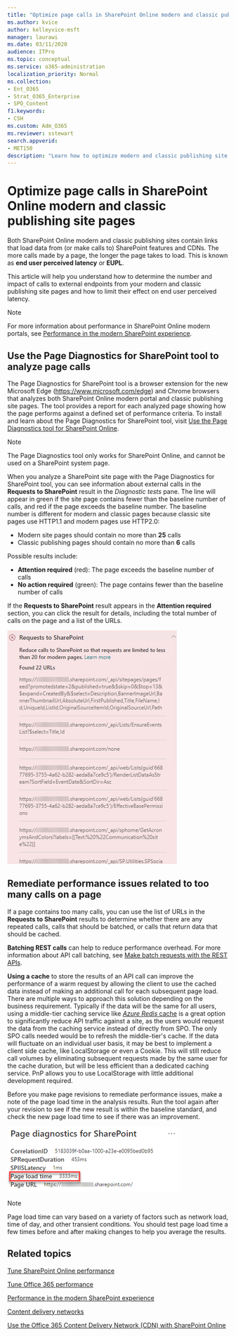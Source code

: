 ```yaml
---
title: "Optimize page calls in SharePoint Online modern and classic publishing site pages"
ms.author: kvice
author: kelleyvice-msft
manager: laurawi
ms.date: 03/11/2020
audience: ITPro
ms.topic: conceptual
ms.service: o365-administration
localization_priority: Normal
ms.collection: 
- Ent_O365
- Strat_O365_Enterprise
- SPO_Content
f1.keywords:
- CSH
ms.custom: Adm_O365
ms.reviewer: sstewart
search.appverid:
- MET150
description: "Learn how to optimize modern and classic publishing site pages in SharePoint Online by limiting the number of calls to SharePoint Online service endpoints."
---
```


# Optimize page calls in SharePoint Online modern and classic publishing site pages

Both SharePoint Online modern and classic publishing sites contain links that load data from (or make calls to) SharePoint features and CDNs. The more calls made by a page, the longer the page takes to load. This is known as **end user perceived latency** or **EUPL**.

This article will help you understand how to determine the number and impact of calls to external endpoints from your modern and classic publishing site pages and how to limit their effect on end user perceived latency.

>[!NOTE]
>For more information about performance in SharePoint Online modern portals, see [Performance in the modern SharePoint experience](/sharepoint/modern-experience-performance).

## Use the Page Diagnostics for SharePoint tool to analyze page calls

The Page Diagnostics for SharePoint tool is a browser extension for the new Microsoft Edge (https://www.microsoft.com/edge) and Chrome browsers that analyzes both SharePoint Online modern portal and classic publishing site pages. The tool provides a report for each analyzed page showing how the page performs against a defined set of performance criteria. To install and learn about the Page Diagnostics for SharePoint tool, visit [Use the Page Diagnostics tool for SharePoint Online](page-diagnostics-for-spo.md).

>[!NOTE]
>The Page Diagnostics tool only works for SharePoint Online, and cannot be used on a SharePoint system page.

When you analyze a SharePoint site page with the Page Diagnostics for SharePoint tool, you can see information about external calls in the **Requests to SharePoint** result in the _Diagnostic tests_ pane. The line will appear in green if the site page contains fewer than the baseline number of calls, and red if the page exceeds the baseline number. The baseline number is different for modern and classic pages because classic site pages use HTTP1.1 and modern pages use HTTP2.0:

- Modern site pages should contain no more than **25** calls
- Classic publishing pages should contain no more than **6** calls

Possible results include:

- **Attention required** (red): The page exceeds the baseline number of calls
- **No action required** (green): The page contains fewer than the baseline number of calls

If the **Requests to SharePoint** result appears in the **Attention required** section, you can click the result for details, including the total number of calls on the page and a list of the URLs.

![Requests to SharePoint results](../media/modern-portal-optimization/pagediag-requests.png)

## Remediate performance issues related to too many calls on a page

If a page contains too many calls, you can use the list of URLs in the **Requests to SharePoint** results to determine whether there are any repeated calls, calls that should be batched, or calls that return data that should be cached.

**Batching REST calls** can help to reduce performance overhead. For more information about API call batching, see [Make batch requests with the REST APIs](/sharepoint/dev/sp-add-ins/make-batch-requests-with-the-rest-apis).

**Using a cache** to store the results of an API call can improve the performance of a warm request by allowing the client to use the cached data instead of making an additional call for each subsequent page load. There are multiple ways to approach this solution depending on the business requirement. Typically if the data will be the same for all users, using a middle-tier caching service like [_Azure Redis_ cache](https://azure.microsoft.com/services/cache/) is a great option to significantly reduce API traffic against a site, as the users would request the data from the caching service instead of directly from SPO. The only SPO calls needed would be to refresh the middle-tier's cache. If the data will fluctuate on an individual user basis, it may be best to implement a client side cache, like LocalStorage or even a Cookie. This will still reduce call volumes by eliminating subsequent requests made by the same user for the cache duration, but will be less efficient than a dedicated caching service. PnP allows you to use LocalStorage with little additional development required.

Before you make page revisions to remediate performance issues, make a note of the page load time in the analysis results. Run the tool again after your revision to see if the new result is within the baseline standard, and check the new page load time to see if there was an improvement.

![Page load time results](../media/modern-portal-optimization/pagediag-page-load-time.png)

>[!NOTE]
>Page load time can vary based on a variety of factors such as network load, time of day, and other transient conditions. You should test page load time a few times before and after making changes to help you average the results.

## Related topics

[Tune SharePoint Online performance](tune-sharepoint-online-performance.md)

[Tune Office 365 performance](tune-microsoft-365-performance.md)

[Performance in the modern SharePoint experience](/sharepoint/modern-experience-performance)

[Content delivery networks](content-delivery-networks.md)

[Use the Office 365 Content Delivery Network (CDN) with SharePoint Online](use-microsoft-365-cdn-with-spo.md)